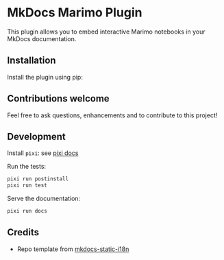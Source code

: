 # MkDocs Marimo Plugin

This plugin allows you to embed interactive Marimo notebooks in your MkDocs documentation.

## Installation

Install the plugin using pip:

## Contributions welcome

Feel free to ask questions, enhancements and to contribute to this project!

## Development

Install `pixi`: see [pixi docs](https://pixi.sh)

Run the tests:

```bash
pixi run postinstall
pixi run test
```

Serve the documentation:

```bash
pixi run docs
```

## Credits

- Repo template from [mkdocs-static-i18n](https://github.com/ultrabug/mkdocs-static-i18n)
